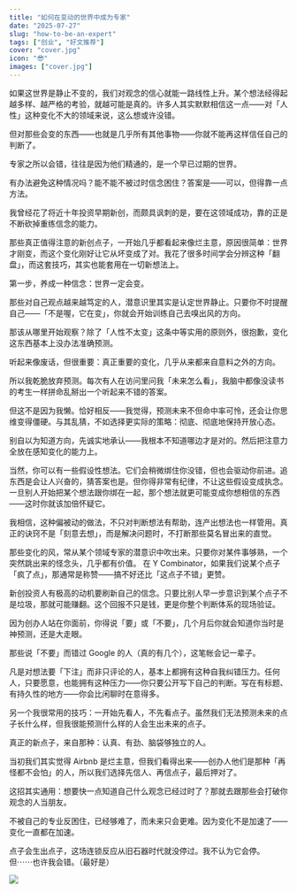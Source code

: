 ```yaml
---
title: "如何在变动的世界中成为专家"
date: "2025-07-27"
slug: "how-to-be-an-expert"
tags: ["创业", "好文推荐"]
cover: "cover.jpg"
icon: "😎"
images: ["cover.jpg"]
---
```

如果这世界是静止不变的，我们对观念的信心就能一路线性上升。某个想法经得起越多样、越严格的考验，就越可能是真的。许多人其实默默相信这一点——对「人性」这种变化不大的领域来说，这么想或许没错。



但对那些会变的东西——也就是几乎所有其他事物——你就不能再这样信任自己的判断了。



专家之所以会错，往往是因为他们精通的，是一个早已过期的世界。



有办法避免这种情况吗？能不能不被过时信念困住？答案是——可以，但得靠一点方法。



我曾经花了将近十年投资早期新创，而颇具讽刺的是，要在这领域成功，靠的正是不断砍掉重练信念的能力。



那些真正值得注意的新创点子，一开始几乎都看起来像烂主意，原因很简单：世界才刚变，而这个变化刚好让它从坏变成了对。我花了很多时间学会分辨这种「翻盘」，而这套技巧，其实也能套用在一切新想法上。



第一步，养成一种信念：世界一定会变。



那些对自己观点越来越笃定的人，潜意识里其实是认定世界静止。只要你不时提醒自己——「不是喔，它在变」，你就会开始训练自己去嗅出风的方向。



那该从哪里开始观察？除了「人性不太变」这条中等实用的原则外，很抱歉，变化这东西基本上没办法准确预测。



听起来像废话，但很重要：真正重要的变化，几乎从来都来自意料之外的方向。



所以我乾脆放弃预测。每次有人在访问里问我「未来怎么看」，我脑中都像没读书的考生一样拼命乱掰出一个听起来不错的答案。



但这不是因为我懒。恰好相反——我觉得，预测未来不但命中率可怜，还会让你思维变得僵硬。与其乱猜，不如选择更实际的策略：彻底、彻底地保持开放心态。



别自以为知道方向，先诚实地承认——我根本不知道哪边才是对的。然后把注意力全放在感知变化的能力上。



当然，你可以有一些假设性想法。它们会稍微绑住你没错，但也会驱动你前进。追东西是会让人兴奋的，猜答案也是。但你得非常有纪律，不让这些假设变成执念。
一旦别人开始把某个想法跟你绑在一起，那个想法就更可能变成你想相信的东西——这时你就该加倍怀疑它。



我相信，这种偏被动的做法，不只对判断想法有帮助，连产出想法也一样管用。真正的诀窍不是「刻意去想」，而是解决问题时，不打断那些莫名冒出来的直觉。



那些变化的风，常从某个领域专家的潜意识中吹出来。只要你对某件事够熟，一个突然跳出来的怪念头，几乎都有价值。
在 Y Combinator，如果我们说某个点子「疯了点」，那通常是称赞——搞不好还比「这点子不错」更赞。



新创投资人有极高的动机要刷新自己的信念。只要比别人早一步意识到某个点子不是垃圾，那就可能赚翻。这个回报不只是钱，更是你整个判断体系的现场验证。



因为创办人站在你面前，你得说「要」或「不要」，几个月后你就会知道你当时是神预测，还是大走眼。



那些说「不要」而错过 Google 的人（真的有几个），这笔帐会记一辈子。



凡是对想法要「下注」而非只评论的人，基本上都拥有这种自我纠错压力。任何人，只要愿意，也能拥有这种压力——你只要公开写下自己的判断。写在有标题、有持久性的地方——你会比闲聊时在意得多。



另一个我很常用的技巧：一开始先看人，不先看点子。虽然我们无法预测未来的点子长什么样，但我很能预测什么样的人会生出未来的点子。



真正的新点子，来自那种：认真、有劲、脑袋够独立的人。



当初我们其实觉得 Airbnb 是烂主意，但我们看得出来——创办人他们是那种「再怪都不会怕」的人，所以我们选择先信人、再信点子，最后押对了。



这招其实通用：想要快一点知道自己什么观念已经过时了？那就去跟那些会打破你观念的人当朋友。



不被自己的专业反困住，已经够难了，而未来只会更难。因为变化不是加速了——变化一直都在加速。



点子会生出点子，这场连锁反应从旧石器时代就没停过。我不认为它会停。
但⋯⋯也许我会错。（最好是）




![](https://prod-files-secure.s3.us-west-2.amazonaws.com/112d0858-5090-4d34-a606-b75eb8d65fd2/46476355-9cf3-4e99-9b7a-3531bc426380/1000202064.png?X-Amz-Algorithm=AWS4-HMAC-SHA256&X-Amz-Content-Sha256=UNSIGNED-PAYLOAD&X-Amz-Credential=ASIAZI2LB466RZWWXG6S%2F20250915%2Fus-west-2%2Fs3%2Faws4_request&X-Amz-Date=20250915T073125Z&X-Amz-Expires=3600&X-Amz-Security-Token=IQoJb3JpZ2luX2VjEPf%2F%2F%2F%2F%2F%2F%2F%2F%2F%2FwEaCXVzLXdlc3QtMiJHMEUCIQCR3ZTZTfP0Gm0tdAvlgoRYWuXHpWAg3qniUygn6W18QAIge7rd1gHzSg2rMlXxoFhN4eqN8WIu7Mey701l91r%2F%2BwEq%2FwMIbxAAGgw2Mzc0MjMxODM4MDUiDGnZbluyrygLDQkOkyrcA66p9kpeubfNTKy0psR%2F5E0cdNS5d%2FBE8qLd5dotcNDVeYQSyuZIpD5HJok5VWNpINH9u3Ks43MHP0K5EAZaSVp6jjkxYKRyCWAMm1sk8Z5LxcUpCmo4q9122tu3zfRRgn%2FJZyyhLF804miCdL2AADMBGy%2F%2FRxyYMCorNpxynI7qciBjBNo9YuVYncssBfhEkjDJNKLdeCMapu1TZIF9H7V66r39FssV4BaR5LFj2Hfj5xkNb4%2BWpTOaJww76VJ86LfXL47JsrI5KCt1nZD7Gh53NE7iWSYXXjAaFYH9J6S7hUsGrqImWvrZI0pxvYzrum4AKyEO8lIXdPizo3LBQMknVJvtt0v9zm3QbpVQKK4KQDUvNnR4fPXn2hZYBiK11rTRJ%2BOv6IIYR%2F0jsNXEoNBKHtzKzQb31IZAF6WJHtII9c7W%2BhAg6%2BYXkFLLlhbTkol%2BcExaFoJ6nna4hMRqJguCMc7Zs18xy0u2PxiDlR%2Bqf0cgVCEYrOTLBt50Cbmuv3HCBoqVnuL7O%2BNKBGq0TEaLfV2IDzSQGY%2FD6BJ4eFXnO4t%2BwqrJFzKqQx23NEJ1zlNB0%2BDJ2m1X7gOk%2Bt%2BQE1Di7GfcsOLCuL4MutAsL9CPZZ3kudqALzlC6Q%2BOMJ7gnsYGOqUBf6WM7hAFmD%2BurYoouAb%2B0Yta2EWU7t43SKZohMzGt8obOGUS%2BS0vUIYF2W8sdYGQ7hLEwsx6%2FsGJ69WFY08G0htP2z9R2HPlkwDxCKsNG0Q0V7IwchpA4rIJ0PMgfw00W9vNEgyeD6RYXM9Gh9TZtfDIau7eEfFzD%2FtIldGm4BsM6AZp7Dckdel1sI16pfIpLIaJXLjtjKwBQrgt%2BRMZesizWr6h&X-Amz-Signature=8e75f2d3b5e509556b4796e9742303dcc24c837da8d0ae97fbb287e01d36e715&X-Amz-SignedHeaders=host&x-amz-checksum-mode=ENABLED&x-id=GetObject)


